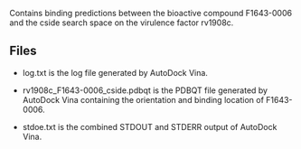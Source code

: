 Contains binding predictions between the bioactive compound F1643-0006 and the cside search space on the virulence factor rv1908c.

## Files

- log.txt is the log file generated by AutoDock Vina.

- rv1908c_F1643-0006_cside.pdbqt is the PDBQT file generated by AutoDock Vina containing the orientation and binding location of F1643-0006.

- stdoe.txt is the combined STDOUT and STDERR output of AutoDock Vina.

